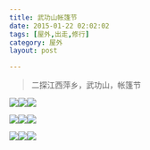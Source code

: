 ```yaml
---
title: 武功山帐篷节  
date: 2015-01-22 02:02:02  
tags: [屋外,出走,修行]  
category: 屋外  
layout: post  

---
```


> 二探江西萍乡，武功山，帐篷节

[![](http://file.arvit.xyz/wugong_0.JPG?imageView2/1/w/200/h/200)](http://file.arvit.xyz/wugong_0.JPG)[![](http://file.arvit.xyz/wugong_1.JPG?imageView2/1/w/200/h/200)](http://file.arvit.xyz/wugong_1.JPG)[![](http://file.arvit.xyz/wugong_2.JPG?imageView2/1/w/200/h/200)](http://file.arvit.xyz/wugong_2.JPG)  
<!--more-->  
[![](http://file.arvit.xyz/wugong_3.JPG?imageView2/1/w/200/h/200)](http://file.arvit.xyz/wugong_3.JPG)[![](http://file.arvit.xyz/wugong_4.JPG?imageView2/1/w/200/h/200)](http://file.arvit.xyz/wugong_4.JPG)[![](http://file.arvit.xyz/wugong_5.JPG?imageView2/1/w/200/h/200)](http://file.arvit.xyz/wugong_5.JPG)

[![](http://file.arvit.xyz/wugong_6.JPG?imageView2/1/w/200/h/200)](http://file.arvit.xyz/wugong_6.JPG)[![](http://file.arvit.xyz/wugong_7.JPG?imageView2/1/w/200/h/200)](http://file.arvit.xyz/wugong_7.JPG)[![](http://file.arvit.xyz/wugong_8.JPG?imageView2/1/w/200/h/200)](http://file.arvit.xyz/wugong_8.JPG)